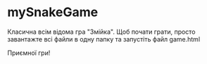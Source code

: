 # mySnakeGame

Класична всім відома гра "Змійка".
Щоб почати грати, просто завантажте всі файли в одну папку та запустіть файл game.html

Приємної гри!